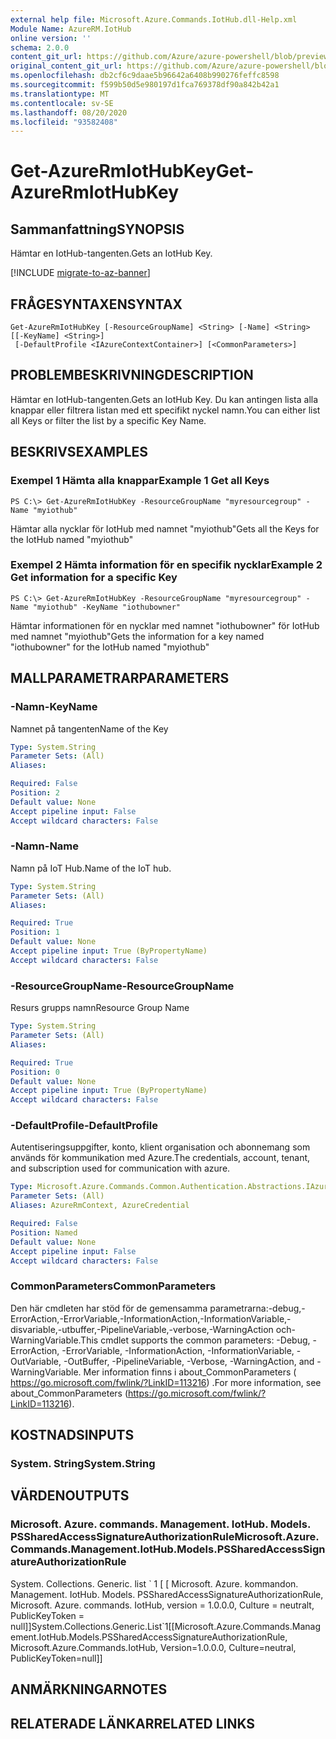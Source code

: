 ```yaml
---
external help file: Microsoft.Azure.Commands.IotHub.dll-Help.xml
Module Name: AzureRM.IotHub
online version: ''
schema: 2.0.0
content_git_url: https://github.com/Azure/azure-powershell/blob/preview/src/ResourceManager/IotHub/Commands.IotHub/help/Get-AzureRmIotHubKey.md
original_content_git_url: https://github.com/Azure/azure-powershell/blob/preview/src/ResourceManager/IotHub/Commands.IotHub/help/Get-AzureRmIotHubKey.md
ms.openlocfilehash: db2cf6c9daae5b96642a6408b990276feffc8598
ms.sourcegitcommit: f599b50d5e980197d1fca769378df90a842b42a1
ms.translationtype: MT
ms.contentlocale: sv-SE
ms.lasthandoff: 08/20/2020
ms.locfileid: "93582408"
---
```

# <span data-ttu-id="a5e9d-101">Get-AzureRmIotHubKey</span><span class="sxs-lookup"><span data-stu-id="a5e9d-101">Get-AzureRmIotHubKey</span></span>

## <span data-ttu-id="a5e9d-102">Sammanfattning</span><span class="sxs-lookup"><span data-stu-id="a5e9d-102">SYNOPSIS</span></span>
<span data-ttu-id="a5e9d-103">Hämtar en IotHub-tangenten.</span><span class="sxs-lookup"><span data-stu-id="a5e9d-103">Gets an IotHub Key.</span></span>

[!INCLUDE [migrate-to-az-banner](../../includes/migrate-to-az-banner.md)]

## <span data-ttu-id="a5e9d-104">FRÅGESYNTAXEN</span><span class="sxs-lookup"><span data-stu-id="a5e9d-104">SYNTAX</span></span>

```
Get-AzureRmIotHubKey [-ResourceGroupName] <String> [-Name] <String> [[-KeyName] <String>]
 [-DefaultProfile <IAzureContextContainer>] [<CommonParameters>]
```

## <span data-ttu-id="a5e9d-105">PROBLEMBESKRIVNING</span><span class="sxs-lookup"><span data-stu-id="a5e9d-105">DESCRIPTION</span></span>
<span data-ttu-id="a5e9d-106">Hämtar en IotHub-tangenten.</span><span class="sxs-lookup"><span data-stu-id="a5e9d-106">Gets an IotHub Key.</span></span>
<span data-ttu-id="a5e9d-107">Du kan antingen lista alla knappar eller filtrera listan med ett specifikt nyckel namn.</span><span class="sxs-lookup"><span data-stu-id="a5e9d-107">You can either list all Keys or filter the list by a specific Key Name.</span></span>

## <span data-ttu-id="a5e9d-108">BESKRIVS</span><span class="sxs-lookup"><span data-stu-id="a5e9d-108">EXAMPLES</span></span>

### <span data-ttu-id="a5e9d-109">Exempel 1 Hämta alla knappar</span><span class="sxs-lookup"><span data-stu-id="a5e9d-109">Example 1 Get all Keys</span></span>
```
PS C:\> Get-AzureRmIotHubKey -ResourceGroupName "myresourcegroup" -Name "myiothub"
```

<span data-ttu-id="a5e9d-110">Hämtar alla nycklar för IotHub med namnet "myiothub"</span><span class="sxs-lookup"><span data-stu-id="a5e9d-110">Gets all the Keys for the IotHub named "myiothub"</span></span>

### <span data-ttu-id="a5e9d-111">Exempel 2 Hämta information för en specifik nycklar</span><span class="sxs-lookup"><span data-stu-id="a5e9d-111">Example 2 Get information for a specific Key</span></span>
```
PS C:\> Get-AzureRmIotHubKey -ResourceGroupName "myresourcegroup" -Name "myiothub" -KeyName "iothubowner"
```

<span data-ttu-id="a5e9d-112">Hämtar informationen för en nycklar med namnet "iothubowner" för IotHub med namnet "myiothub"</span><span class="sxs-lookup"><span data-stu-id="a5e9d-112">Gets the information for a key named "iothubowner" for the IotHub named "myiothub"</span></span>

## <span data-ttu-id="a5e9d-113">MALLPARAMETRAR</span><span class="sxs-lookup"><span data-stu-id="a5e9d-113">PARAMETERS</span></span>

### <span data-ttu-id="a5e9d-114">-Namn</span><span class="sxs-lookup"><span data-stu-id="a5e9d-114">-KeyName</span></span>
<span data-ttu-id="a5e9d-115">Namnet på tangenten</span><span class="sxs-lookup"><span data-stu-id="a5e9d-115">Name of the Key</span></span>

```yaml
Type: System.String
Parameter Sets: (All)
Aliases: 

Required: False
Position: 2
Default value: None
Accept pipeline input: False
Accept wildcard characters: False
```

### <span data-ttu-id="a5e9d-116">-Namn</span><span class="sxs-lookup"><span data-stu-id="a5e9d-116">-Name</span></span>
<span data-ttu-id="a5e9d-117">Namn på IoT Hub.</span><span class="sxs-lookup"><span data-stu-id="a5e9d-117">Name of the IoT hub.</span></span> 

```yaml
Type: System.String
Parameter Sets: (All)
Aliases: 

Required: True
Position: 1
Default value: None
Accept pipeline input: True (ByPropertyName)
Accept wildcard characters: False
```

### <span data-ttu-id="a5e9d-118">-ResourceGroupName</span><span class="sxs-lookup"><span data-stu-id="a5e9d-118">-ResourceGroupName</span></span>
<span data-ttu-id="a5e9d-119">Resurs grupps namn</span><span class="sxs-lookup"><span data-stu-id="a5e9d-119">Resource Group Name</span></span>

```yaml
Type: System.String
Parameter Sets: (All)
Aliases: 

Required: True
Position: 0
Default value: None
Accept pipeline input: True (ByPropertyName)
Accept wildcard characters: False
```

### <span data-ttu-id="a5e9d-120">-DefaultProfile</span><span class="sxs-lookup"><span data-stu-id="a5e9d-120">-DefaultProfile</span></span>
<span data-ttu-id="a5e9d-121">Autentiseringsuppgifter, konto, klient organisation och abonnemang som används för kommunikation med Azure.</span><span class="sxs-lookup"><span data-stu-id="a5e9d-121">The credentials, account, tenant, and subscription used for communication with azure.</span></span>

```yaml
Type: Microsoft.Azure.Commands.Common.Authentication.Abstractions.IAzureContextContainer
Parameter Sets: (All)
Aliases: AzureRmContext, AzureCredential

Required: False
Position: Named
Default value: None
Accept pipeline input: False
Accept wildcard characters: False
```

### <span data-ttu-id="a5e9d-122">CommonParameters</span><span class="sxs-lookup"><span data-stu-id="a5e9d-122">CommonParameters</span></span>
<span data-ttu-id="a5e9d-123">Den här cmdleten har stöd för de gemensamma parametrarna:-debug,-ErrorAction,-ErrorVariable,-InformationAction,-InformationVariable,-disvariable,-utbuffer,-PipelineVariable,-verbose,-WarningAction och-WarningVariable.</span><span class="sxs-lookup"><span data-stu-id="a5e9d-123">This cmdlet supports the common parameters: -Debug, -ErrorAction, -ErrorVariable, -InformationAction, -InformationVariable, -OutVariable, -OutBuffer, -PipelineVariable, -Verbose, -WarningAction, and -WarningVariable.</span></span> <span data-ttu-id="a5e9d-124">Mer information finns i about_CommonParameters ( https://go.microsoft.com/fwlink/?LinkID=113216) .</span><span class="sxs-lookup"><span data-stu-id="a5e9d-124">For more information, see about_CommonParameters (https://go.microsoft.com/fwlink/?LinkID=113216).</span></span>

## <span data-ttu-id="a5e9d-125">KOSTNADS</span><span class="sxs-lookup"><span data-stu-id="a5e9d-125">INPUTS</span></span>

### <span data-ttu-id="a5e9d-126">System. String</span><span class="sxs-lookup"><span data-stu-id="a5e9d-126">System.String</span></span>

## <span data-ttu-id="a5e9d-127">VÄRDEN</span><span class="sxs-lookup"><span data-stu-id="a5e9d-127">OUTPUTS</span></span>

### <span data-ttu-id="a5e9d-128">Microsoft. Azure. commands. Management. IotHub. Models. PSSharedAccessSignatureAuthorizationRule</span><span class="sxs-lookup"><span data-stu-id="a5e9d-128">Microsoft.Azure.Commands.Management.IotHub.Models.PSSharedAccessSignatureAuthorizationRule</span></span>
<span data-ttu-id="a5e9d-129">System. Collections. Generic. list \` 1 \[ \[ Microsoft. Azure. kommandon. Management. IotHub. Models. PSSharedAccessSignatureAuthorizationRule, Microsoft. Azure. commands. IotHub, version = 1.0.0.0, Culture = neutralt, PublicKeyToken = null\]\]</span><span class="sxs-lookup"><span data-stu-id="a5e9d-129">System.Collections.Generic.List\`1\[\[Microsoft.Azure.Commands.Management.IotHub.Models.PSSharedAccessSignatureAuthorizationRule, Microsoft.Azure.Commands.IotHub, Version=1.0.0.0, Culture=neutral, PublicKeyToken=null\]\]</span></span>

## <span data-ttu-id="a5e9d-130">ANMÄRKNINGAR</span><span class="sxs-lookup"><span data-stu-id="a5e9d-130">NOTES</span></span>

## <span data-ttu-id="a5e9d-131">RELATERADE LÄNKAR</span><span class="sxs-lookup"><span data-stu-id="a5e9d-131">RELATED LINKS</span></span>

